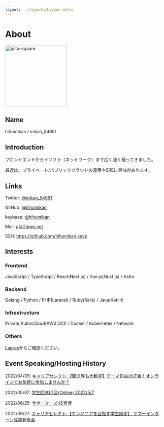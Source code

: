 ```yaml
---
layout: ../layouts/Layout.astro
---
```

# About

<img width="200" alt="qiita-square" src="https://avatars.githubusercontent.com/u/26848713?v=4">

## Name

hihumikan / mikan_54951

## Introduction

フロントエンドからインフラ（ネットワーク）まで広く浅く触ってきました。

最近は、プライベート/パブリッククラウドの運用やSREに興味があります。

## Links

Twitter: [@mikan_54951](https://twitter.com/mikan_54951)

GitHub: [@hihumikan](https://github.com/hihumikan)

keybase: [@hihumikan](https://keybase.io/hihumikan)

Mail: [a[at]qqey.net](mailto:a@qqey.net)

SSH: <https://github.com/hihumikan.keys>

## Interests

### Frontend

JavaScript / TypeScript / React(Next.js) / Vue.js(Nuxt.js) / Astro

### Backend

Golang / Python / PHP(Laravel) / Ruby(Rails) / Java(Kotlin)

### Infrastructure

Private,PublicCloud(AWS,OCI) / Docker / Kubernetes / Network

### Others

[Lapras](https://lapras.com/public/NF3FKZY)からご確認ください。

## Event Speaking/Hosting History

2022/04/05: [キャリアセレクト:【聞き専も大歓迎】テーマ自由のLT会！オンラインでお気軽に参加しませんか？](https://careerselect-studygroup.connpass.com/event/242576/)

2022/05/07: [学生団体LT会(Online) 2022/5/7](https://sysken.connpass.com/event/243739/)

2022/06/25: [サポーターズ:技育博](https://talent.supporterz.jp/geekhaku/2022/)

2022/09/27: [キャリアセレクト:【エンジニアを目指す学生限定】 サマーインターン成果発表会](https://careerselect-studygroup.connpass.com/event/258392/)

